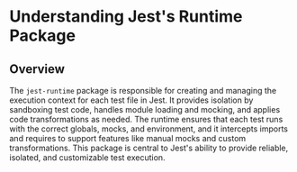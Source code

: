 # Understanding Jest's Runtime Package

## Overview

The `jest-runtime` package is responsible for creating and managing the execution context for each test file in Jest. It provides isolation by sandboxing test code, handles module loading and mocking, and applies code transformations as needed. The runtime ensures that each test runs with the correct globals, mocks, and environment, and it intercepts imports and requires to support features like manual mocks and custom transformations. This package is central to Jest's ability to provide reliable, isolated, and customizable test execution.
